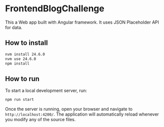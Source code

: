 # FrontendBlogChallenge

This a Web app built with Angular framework. It uses JSON Placeholder API for data.

## How to install

```bash
nvm install 24.6.0
nvm use 24.6.0
npm install
```

## How to run

To start a local development server, run:

```bash
npm run start
```

Once the server is running, open your browser and navigate to `http://localhost:4200/`. The application will automatically reload whenever you modify any of the source files.
